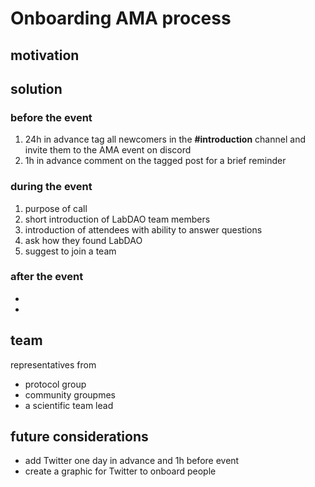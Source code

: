 # Onboarding AMA process

## motivation

## solution
### before the event
1. 24h in advance tag all newcomers in the **#introduction** channel and invite them to the AMA event on discord
2. 1h in advance comment on the tagged post for a brief reminder

### during the event
1. purpose of call
2. short introduction of LabDAO team members
3. introduction of attendees with ability to answer questions
4. ask how they found LabDAO
5. suggest to join a team 

### after the event
* 
* 

## team 
representatives from
* protocol group
* community groupmes
* a scientific team lead


## future considerations
* add Twitter one day in advance and 1h before event
* create a graphic for Twitter to onboard people